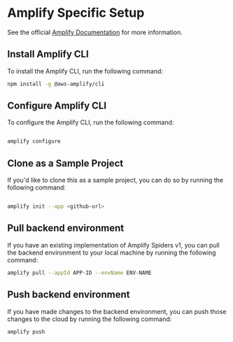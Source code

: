 # Amplify Specific Setup

See the official [Amplify Documentation](https://docs.amplify.aws/cli/start/install) for more information.

## Install Amplify CLI

To install the Amplify CLI, run the following command:

```bash
npm install -g @aws-amplify/cli
```

## Configure Amplify CLI

To configure the Amplify CLI, run the following command:

```bash

amplify configure
```

## Clone as a Sample Project

If you'd like to clone this as a sample project, you can do so by running the following command:

```bash 

amplify init --app <github-url>    
```


## Pull backend environment

If you have an existing implementation of Amplify Spiders v1, you can pull the backend environment to your local machine by running the following command:

```bash
amplify pull --appId APP-ID --envName ENV-NAME
```

## Push backend environment

If you have made changes to the backend environment, you can push those changes to the cloud by running the following command:

```bash
amplify push
```

